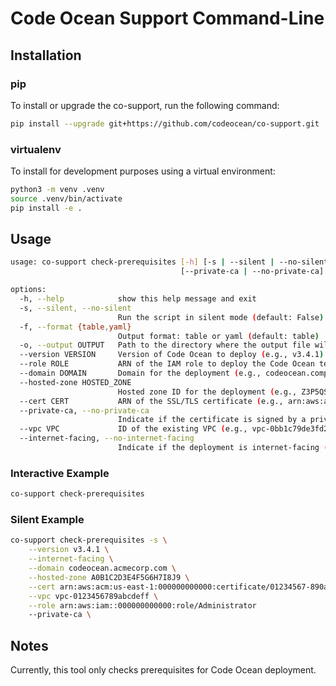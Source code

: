 # Code Ocean Support Command-Line

## Installation

### pip
To install or upgrade the co-support, run the following command:
```bash
pip install --upgrade git+https://github.com/codeocean/co-support.git
```

### virtualenv
To install for development purposes using a virtual environment:
```bash
python3 -m venv .venv
source .venv/bin/activate
pip install -e .
```

## Usage
```bash
usage: co-support check-prerequisites [-h] [-s | --silent | --no-silent] [-f {table,yaml}] [-o OUTPUT] [--version VERSION] [--role ROLE] [--domain DOMAIN] [--hosted-zone HOSTED_ZONE] [--cert CERT]
                                      [--private-ca | --no-private-ca] [--vpc VPC] [--internet-facing | --no-internet-facing]

options:
  -h, --help            show this help message and exit
  -s, --silent, --no-silent
                        Run the script in silent mode (default: False)
  -f, --format {table,yaml}
                        Output format: table or yaml (default: table)
  -o, --output OUTPUT   Path to the directory where the output file will be saved (default: None)
  --version VERSION     Version of Code Ocean to deploy (e.g., v3.4.1) (default: None)
  --role ROLE           ARN of the IAM role to deploy the Code Ocean template (e.g., arn:aws:iam::account-id:role/role-name) (default: None)
  --domain DOMAIN       Domain for the deployment (e.g., codeocean.company.com) (default: None)
  --hosted-zone HOSTED_ZONE
                        Hosted zone ID for the deployment (e.g., Z3P5QSUBK4POTI) (default: None)
  --cert CERT           ARN of the SSL/TLS certificate (e.g., arn:aws:acm:region:account:certificate/certificate-id) (default: None)
  --private-ca, --no-private-ca
                        Indicate if the certificate is signed by a private CA (default: False)
  --vpc VPC             ID of the existing VPC (e.g., vpc-0bb1c79de3fd22e7d) (default: None)
  --internet-facing, --no-internet-facing
                        Indicate if the deployment is internet-facing (default: True)
```

### Interactive Example
```bash
co-support check-prerequisites
```

### Silent Example
```bash
co-support check-prerequisites -s \
    --version v3.4.1 \
    --internet-facing \
    --domain codeocean.acmecorp.com \
    --hosted-zone A0B1C2D3E4F5G6H7I8J9 \
    --cert arn:aws:acm:us-east-1:000000000000:certificate/01234567-890a-bcde-f012-3456789000 \
    --vpc vpc-0123456789abcdeff \
    --role arn:aws:iam::000000000000:role/Administrator
    --private-ca \
```

## Notes
Currently, this tool only checks prerequisites for Code Ocean deployment.
